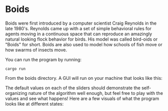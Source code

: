 <h1>Boids</h1>
<p>Boids were first introduced by a computer scientist Craig Reynolds in the late 1980's. Reynolds came up with a set of simple behavioral rules for agents moving in a continuous space that can reproduce an amazingly natural looking flock behavior for birds. His model was called bird-oids or "Boids" for short. Boids are also used to model how schools of fish move or how swarms of insects move.</p>

<p>You can run the program by running:</p>

```
cargo run
```

<p>From the boids directory. A GUI will run on your machine that looks like this:</p>

<p>The default values on each of the sliders should demonstrate the self-organizing nature of the algorithm well enough, but feel free to play with the values and see what happens! Here are a few visuals of what the program looks like at different states:</p>